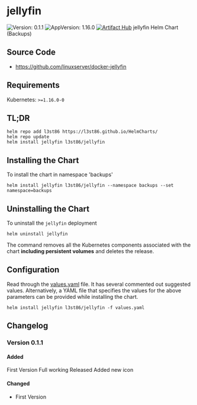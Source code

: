 # jellyfin

![Version: 0.1.1](https://img.shields.io/badge/Version-0.1.1-informational?style=flat-square) ![AppVersion: 1.16.0](https://img.shields.io/badge/AppVersion-1.16.0-informational?style=flat-square)
[![Artifact Hub](https://img.shields.io/endpoint?url=https://artifacthub.io/badge/repository/helm-l3st86)](https://artifacthub.io/packages/search?repo=helm-l3st86)
jellyfin Helm Chart (Backups)

## Source Code

* <https://github.com/linuxserver/docker-jellyfin>

## Requirements

Kubernetes: `>=1.16.0-0`

## TL;DR

```console
helm repo add l3st86 https://l3st86.github.io/HelmCharts/
helm repo update
helm install jellyfin l3st86/jellyfin
```

## Installing the Chart

To install the chart in namespace 'backups'
```console
helm install jellyfin l3st86/jellyfin --namespace backups --set namespace=backups
```

## Uninstalling the Chart

To uninstall the `jellyfin` deployment

```console
helm uninstall jellyfin
```

The command removes all the Kubernetes components associated with the chart **including persistent volumes** and deletes the release.

## Configuration

Read through the [values.yaml](./values.yaml) file. It has several commented out suggested values.
Alternatively, a YAML file that specifies the values for the above parameters can be provided while installing the chart.

```console
helm install jellyfin l3st86/jellyfin -f values.yaml
```

## Changelog

### Version 0.1.1

#### Added

First Version Full working Released
Added new icon

#### Changed

* First Version

